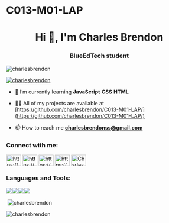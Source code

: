 # C013-M01-LAP
<h1 align="center">Hi 👋, I'm Charles Brendon</h1>
<h3 align="center">BlueEdTech student</h3>

<p align="left"> <img src="https://komarev.com/ghpvc/?username=charlesbrendon&label=Profile%20views&color=0e75b6&style=flat" alt="charlesbrendon" /> </p>

<p align="left"> <a href="https://github.com/ryo-ma/github-profile-trophy"><img src="https://github-profile-trophy.vercel.app/?username=charlesbrendon" alt="charlesbrendon" /></a> </p>

- 🌱 I’m currently learning **JavaScript** **CSS** **HTML**

- 👨‍💻 All of my projects are available at [https://github.com/charlesbrendon/C013-M01-LAP/](https://github.com/charlesbrendon/C013-M01-LAP/)

- 📫 How to reach me **charlesbrendonss@gmail.com**

<h3 align="left">Connect with me:</h3>
<p align="left">
<a href="https://codepen.io/miseden" target="blank"><img align="center" src="https://raw.githubusercontent.com/rahuldkjain/github-profile-readme-generator/master/src/images/icons/Social/codepen.svg" alt="https://codepen.io/miseden" height="30" width="40" /></a>
<a href="https://www.linkedin.com/in/charles-suzart-851a9271/" target="blank"><img align="center" src="https://raw.githubusercontent.com/rahuldkjain/github-profile-readme-generator/master/src/images/icons/Social/linked-in-alt.svg" alt="https://www.linkedin.com/in/charles-suzart-851a9271/" height="30" width="40" /></a>
<a href="https://www.facebook.com/brendonss" target="blank"><img align="center" src="https://raw.githubusercontent.com/rahuldkjain/github-profile-readme-generator/master/src/images/icons/Social/facebook.svg" alt="https://www.facebook.com/brendonss" height="30" width="40" /></a>
<a href="https://www.instagram.com/charlesbrendon/" target="blank"><img align="center" src="https://raw.githubusercontent.com/rahuldkjain/github-profile-readme-generator/master/src/images/icons/Social/instagram.svg" alt="https://www.instagram.com/charlesbrendon/" height="30" width="40" /></a>
<a href="https://discord.gg/CharlesBrendon#4407" target="blank"><img align="center" src="https://raw.githubusercontent.com/rahuldkjain/github-profile-readme-generator/master/src/images/icons/Social/discord.svg" alt="CharlesBrendon#4407" height="30" width="40" /></a>
</p>

<h3 align="left">Languages and Tools:</h3>
<div style="display: flex">
    <img src="https://img.icons8.com/color/96/000000/javascript--v1.png"/>
    <img src="https://img.icons8.com/ios-filled/100/000000/css3.png"/>
    <img src="https://img.icons8.com/color/144/000000/html-5--v2.png"/>
    <img src="https://img.icons8.com/color/144/000000/nodejs.png"/>
</div>

<p>&nbsp;<img align="center" src="https://github-readme-stats.vercel.app/api?username=charlesbrendon&show_icons=true&locale=en" alt="charlesbrendon" /></p>

<p><img align="center" src="https://github-readme-streak-stats.herokuapp.com/?user=charlesbrendon&" alt="charlesbrendon" /></p>
